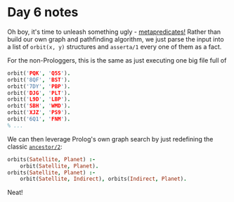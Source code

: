 # Day 6 notes

Oh boy, it's time to unleash something ugly -
[metapredicates!](https://www.swi-prolog.org/pldoc/man?section=metapred)
Rather than build our own graph and pathfinding algorithm, we just parse the
input into a list of `orbit(x, y)` structures and `asserta/1` every one of them
as a fact.

For the non-Prologgers, this is the same as just executing one big file full of
```prolog
orbit('PQK', 'Q5S').
orbit('8QF', 'BST').
orbit('7DY', 'PBP').
orbit('DJG', 'PLT').
orbit('L9D', 'LBP').
orbit('SBH', 'WMD').
orbit('XJZ', 'PS9').
orbit('6Q1', 'FNM').
% ...
```

We can then leverage Prolog's own graph search by just redefining the classic
[`ancestor/2`](https://en.wikibooks.org/wiki/Prolog/Recursive_Rules):

```prolog
orbits(Satellite, Planet) :-
    orbit(Satellite, Planet).
orbits(Satellite, Planet) :-
    orbit(Satellite, Indirect), orbits(Indirect, Planet).
```

Neat!
